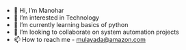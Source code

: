 - 👋 Hi, I’m Manohar
- 👀 I’m interested in Technology
- 🌱 I’m currently learning basics of python
- 💞️ I’m looking to collaborate on system automation projects
- 📫 How to reach me - mulayada@amazon.com

<!---
mmyadav3126/mmyadav3126 is a ✨ special ✨ repository because its `README.md` (this file) appears on your GitHub profile.
You can click the Preview link to take a look at your changes.
--->
